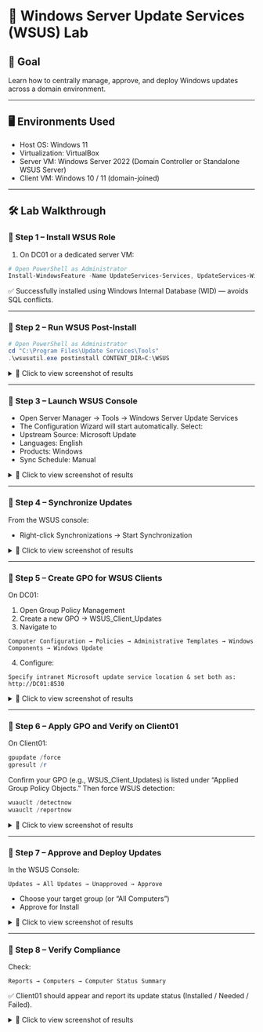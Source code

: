 # 🧩 Windows Server Update Services (WSUS) Lab

## 🎯 Goal
Learn how to centrally manage, approve, and deploy Windows updates across a domain environment.

---

## 🖥️ Environments Used
- Host OS: Windows 11
- Virtualization: VirtualBox
- Server VM: Windows Server 2022 (Domain Controller or Standalone WSUS Server)
- Client VM: Windows 10 / 11 (domain-joined)

---

## 🛠️ Lab Walkthrough

### 🔹 Step 1 – Install WSUS Role

1. On DC01 or a dedicated server VM:

```powershell
# Open PowerShell as Administrator
Install-WindowsFeature -Name UpdateServices-Services, UpdateServices-WidDB -IncludeManagementTools
```
✅ Successfully installed using Windows Internal Database (WID) — avoids SQL conflicts.

---

### 🔹 Step 2 – Run WSUS Post-Install


```powershell
# Open PowerShell as Administrator
cd "C:\Program Files\Update Services\Tools"
.\wsusutil.exe postinstall CONTENT_DIR=C:\WSUS
```

<details> <summary>📸 Click to view screenshot of results</summary>
<p align="center">
  ✅ <strong> WSUS Post-Installation Completed Successfully </strong>✅  
<p align="center">
<img src="https://i.imgur.com/HUcR3QC.png" width="60%">
</p>
</details>

---

### 🔹 Step 3 – Launch WSUS Console

- Open Server Manager → Tools → Windows Server Update Services
- The Configuration Wizard will start automatically.
  Select:
- Upstream Source: Microsoft Update
- Languages: English
- Products: Windows 
- Sync Schedule: Manual


<details> <summary>📸 Click to view screenshot of results</summary>
<p align="center">
  ✅ <strong>WSUS Configuration Wizard Summary Screen </strong>✅  
<p align="center">
<img src="https://i.imgur.com/HSmTxUN.png" width="60%">
</p>
</details>

---

### 🔹 Step 4 – Synchronize Updates

From the WSUS console:
- Right-click Synchronizations → Start Synchronization

<details> <summary>📸 Click to view screenshot of results</summary>
<p align="center">
  ✅ <strong>Sync Progress Showing Successfully Completed</strong>✅  
<p align="center">
<img src="https://i.imgur.com/ZDEL0eK.png" width="60%">
</p>
</details>

---

### 🔹 Step 5 – Create GPO for WSUS Clients

On DC01:
1. Open Group Policy Management
2. Create a new GPO → WSUS_Client_Updates
3. Navigate to
```
Computer Configuration → Policies → Administrative Templates → Windows Components → Windows Update
```
4. Configure:
```
Specify intranet Microsoft update service location & set both as:
http://DC01:8530
```

<details> <summary>📸 Click to view screenshot of results</summary>
<p align="center">
  ✅ <strong>GPO WSUS Settings Applied</strong>✅  
<p align="center">
<img src="https://i.imgur.com/ZIw5RVZ.png" width="60%">
</p>
</details>

---

### 🔹 Step 6 – Apply GPO and Verify on Client01

On Client01:

```powershell
gpupdate /force
gpresult /r
```
Confirm your GPO (e.g., WSUS_Client_Updates) is listed under “Applied Group Policy Objects.”
Then force WSUS detection:
```powershell
wuauclt /detectnow
wuauclt /reportnow
```

<details> <summary>📸 Click to view screenshot of results</summary>
<p align="center">
  ✅ <strong>Client01 listed in WSUS Console</strong>✅  
<p align="center">
<img src="https://i.imgur.com/QSpGqkl.png" width="60%">
</p>
</details>

---

### 🔹 Step 7 – Approve and Deploy Updates

In the WSUS Console:
```
Updates → All Updates → Unapproved → Approve
```
- Choose your target group (or “All Computers”)
- Approve for Install

 <details> <summary>📸 Click to view screenshot of results</summary>
<p align="center">
  ✅ <strong>Approved Updates List</strong>✅  
<p align="center">
<img src="https://i.imgur.com/OUngoHM.png" width="60%">
</p>
</details> 

---

### 🔹 Step 8 – Verify Compliance

Check:
```
Reports → Computers → Computer Status Summary
```
✅ Client01 should appear and report its update status (Installed / Needed / Failed).

 <details> <summary>📸 Click to view screenshot of results</summary>
<p align="center">
  ✅ <strong>WSUS Compliance Report</strong>✅  
<p align="center">
<img src="https://i.imgur.com/XAlvAZZ.png" width="60%">
</p>
</details> 

